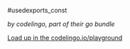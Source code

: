 #usedexports_const

_by codelingo, part of their go bundle_


[Load up in the codelingo.io/playground](https://codelingo.io/playground/?repo=github.com/codelingo/hub&dir=tenets/codelingo/go/usedexports_const&tenet=codelingo/go/usedexports_const)